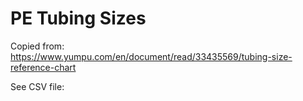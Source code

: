 # PE Tubing Sizes #

Copied from:
https://www.yumpu.com/en/document/read/33435569/tubing-size-reference-chart 

See CSV file: 
